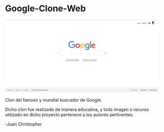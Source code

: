 # Google-Clone-Web
<img src="https://github.com/JuanChristopher001/Google-Clone-Web/blob/main/img/Google%20IMG.png?raw=true">
 
 Clon del famoso y mundial buscador de Google. 

Dicho clon fue realizado de manera educativa, y toda imagen o recurso utilizado en dicho proyecto pertenece a los autores pertinentes.

-Juan Christopher


